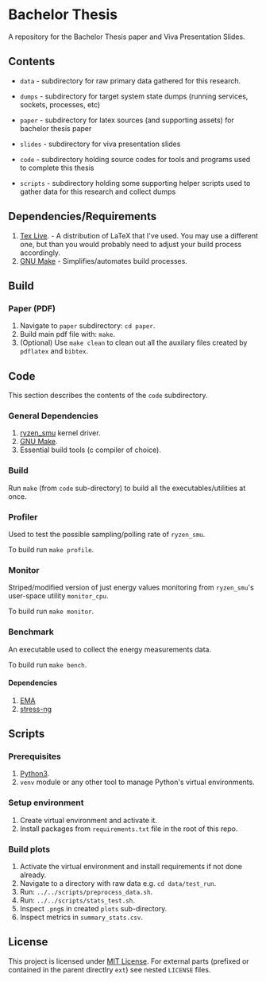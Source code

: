 # Bachelor Thesis

A repository for the Bachelor Thesis paper and Viva Presentation Slides.

## Contents

- `data` - subdirectory for raw primary data gathered for this research.

- `dumps` - subdirectory for target system state dumps (running services,
            sockets, processes, etc)

- `paper` - subdirectory for latex sources (and supporting assets) for
            bachelor thesis paper

- `slides` - subdirectory for viva presentation slides

- `code` - subdirectory holding source codes for tools and programs used
           to complete this thesis

- `scripts` - subdirectory holding some supporting helper scripts used to
              gather data for this research and collect dumps

## Dependencies/Requirements

1. [Tex Live](https://tug.org/texlive/). - A distribution of LaTeX that I've used.
   You may use a different one, but than you would probably need to adjust your build process accordingly.
2. [GNU Make](https://www.gnu.org/software/make/) - Simplifies/automates build processes.

## Build

### Paper (PDF)

1. Navigate to `paper` subdirectory: `cd paper`.
2. Build main pdf file with: `make`.
3. (Optional) Use `make clean` to clean out all the auxilary files created by `pdflatex` and `bibtex`.

## Code

This section describes the contents of the `code` subdirectory.

### General Dependencies

1. [ryzen_smu](https://github.com/amkillam/ryzen_smu) kernel driver.
2. [GNU Make](https://www.gnu.org/software/make/).
3. Essential build tools (c compiler of choice).

### Build

Run `make` (from `code` sub-directory) to build all the executables/utilities
at once.

### Profiler

Used to test the possible sampling/polling rate of `ryzen_smu`.

To build run `make profile`.

### Monitor

Striped/modified version of just energy values monitoring from `ryzen_smu`'s
user-space utility `monitor_cpu`.

To build run `make monitor`.

### Benchmark

An executable used to collect the energy measurements data.

To build run `make bench`.

#### Dependencies

1. [EMA](https://github.com/PERFACCT/EMA)
2. [stress-ng](https://github.com/ColinIanKing/stress-ng)

## Scripts

### Prerequisites

1. [Python3](https://pyton.org/downloads).
2. `venv` module or any other tool to manage Python's virtual environments.

### Setup environment

1. Create virtual environment and activate it.
2. Install packages from `requirements.txt` file in the root of this repo. 

### Build plots

1. Activate the virtual environment and install requirements if not done already.
2. Navigate to a directory with raw data e.g. `cd data/test_run`.
3. Run: `../../scripts/preprocess_data.sh`.
4. Run: `../../scripts/stats_test.sh`.
5. Inspect `.png`s in created `plots` sub-directory.
5. Inspect metrics in `summary_stats.csv`.

## License

This project is licensed under [MIT License](https://en.wikipedia.org/wiki/MIT_License).
For external parts (prefixed or contained in the parent directlry `ext`) see nested `LICENSE` files.
